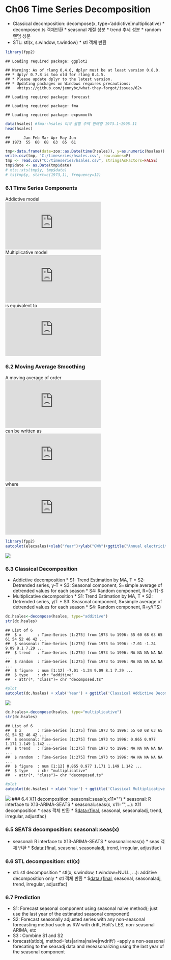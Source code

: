 Ch06 Time Series Decomposition
================

  - Classical decomposition: decompose(x,
    type=’addictive|multiplicative) \* decomposed.ts 객체반환 \* seasonal
    계절 성분 \* trend 추세 성분 \* random 랜덤 성분
  - STL: stl(x, s.window, t.window) \* stl 객체 반환

<!-- end list -->

``` r
library(fpp2)
```

    ## Loading required package: ggplot2

    ## Warning: As of rlang 0.4.0, dplyr must be at least version 0.8.0.
    ## * dplyr 0.7.8 is too old for rlang 0.4.5.
    ## * Please update dplyr to the latest version.
    ## * Updating packages on Windows requires precautions:
    ##   <https://github.com/jennybc/what-they-forgot/issues/62>

    ## Loading required package: forecast

    ## Loading required package: fma

    ## Loading required package: expsmooth

``` r
data(hsales) #fma::hsales 미국 월별 주택 판매량 1973.1~1995.11
head(hsales)
```

    ##      Jan Feb Mar Apr May Jun
    ## 1973  55  60  68  63  65  61

``` r
tmp<-data.frame(date=zoo::as.Date(time(hsales)), y=as.numeric(hsales))
write.csv(tmp, 'C:/timeseries/hsales.csv', row.names=F)
tmp <- read.csv("C:/timeseries/hsales.csv", stringsAsFactors=FALSE)
tmp$date <- as.Date(tmp$date)
# xts::xts(tmp$y, tmp$date)
# ts(tmp$y, start=c(1973,1), frequency=12) 
```

### 6.1 Time Series Components

Addictive model   
![ y\_t=S\_t+T\_t+R\_t
](https://latex.codecogs.com/png.latex?%20y_t%3DS_t%2BT_t%2BR_t%20
" y_t=S_t+T_t+R_t ")  
Multiplicative model   
![ y\_t=S\_t\\times T\_t\\times R\_t
](https://latex.codecogs.com/png.latex?%20y_t%3DS_t%5Ctimes%20T_t%5Ctimes%20R_t%20
" y_t=S_t\\times T_t\\times R_t ")  
is equivalent to   
![ \\log y\_t=\\log S\_t +\\log T\_t +\\log R\_t
](https://latex.codecogs.com/png.latex?%20%5Clog%20y_t%3D%5Clog%20S_t%20%2B%5Clog%20T_t%20%2B%5Clog%20R_t%20%20
" \\log y_t=\\log S_t +\\log T_t +\\log R_t  ")  

### 6.2 Moving Average Smoothing

A moving average of order   
![m](https://latex.codecogs.com/png.latex?m "m")  
can be written as   
![ \\hat{T}\_t = \\frac{1}{m} \\sum\_{j=-k}^k{y}\_{t+j}
](https://latex.codecogs.com/png.latex?%20%5Chat%7BT%7D_t%20%3D%20%5Cfrac%7B1%7D%7Bm%7D%20%5Csum_%7Bj%3D-k%7D%5Ek%7By%7D_%7Bt%2Bj%7D%20
" \\hat{T}_t = \\frac{1}{m} \\sum_{j=-k}^k{y}_{t+j} ")  
where   
![ m=2k+1 ](https://latex.codecogs.com/png.latex?%20m%3D2k%2B1%20
" m=2k+1 ")  

``` r
library(fpp2)
autoplot(elecsales)+xlab("Year")+ylab("GWh")+ggtitle("Annual electricity sales: South Austrailia")
```

![](ts_ch6_files/figure-gfm/unnamed-chunk-3-1.png)<!-- -->

### 6.3 Classical Decomposition

  - Addictive decomposition \* S1: Trend Estimation by MA, T \* S2:
    Detrended series, y-T \* S3: Seasonal component, S=simple average of
    detrended values for each season \* S4: Random component, R=(y-T)-S
  - Multiplicative decomposition \* S1: Trend Estimation by MA, T \* S2:
    Detrended series, y/T \* S3: Seasonal component, S=simple average of
    detrended values for each season \* S4: Random component, R=y/(TS)

<!-- end list -->

``` r
dc.hsales<-decompose(hsales, type="additive")
str(dc.hsales)
```

    ## List of 6
    ##  $ x       : Time-Series [1:275] from 1973 to 1996: 55 60 68 63 65 61 54 52 46 42 ...
    ##  $ seasonal: Time-Series [1:275] from 1973 to 1996: -7.01 -1.24 9.09 8.1 7.29 ...
    ##  $ trend   : Time-Series [1:275] from 1973 to 1996: NA NA NA NA NA ...
    ##  $ random  : Time-Series [1:275] from 1973 to 1996: NA NA NA NA NA ...
    ##  $ figure  : num [1:12] -7.01 -1.24 9.09 8.1 7.29 ...
    ##  $ type    : chr "additive"
    ##  - attr(*, "class")= chr "decomposed.ts"

``` r
#plot
autoplot(dc.hsales) + xlab('Year') + ggtitle('Classical Addictive Decomposition of hsales')
```

![](ts_ch6_files/figure-gfm/unnamed-chunk-4-1.png)<!-- -->

``` r
dc.hsales<-decompose(hsales, type="multiplicative")
str(dc.hsales)
```

    ## List of 6
    ##  $ x       : Time-Series [1:275] from 1973 to 1996: 55 60 68 63 65 61 54 52 46 42 ...
    ##  $ seasonal: Time-Series [1:275] from 1973 to 1996: 0.865 0.977 1.171 1.149 1.142 ...
    ##  $ trend   : Time-Series [1:275] from 1973 to 1996: NA NA NA NA NA ...
    ##  $ random  : Time-Series [1:275] from 1973 to 1996: NA NA NA NA NA ...
    ##  $ figure  : num [1:12] 0.865 0.977 1.171 1.149 1.142 ...
    ##  $ type    : chr "multiplicative"
    ##  - attr(*, "class")= chr "decomposed.ts"

``` r
#plot
autoplot(dc.hsales) + xlab('Year') + ggtitle('Classical Multiplicative Decomposition of hsales')
```

![](ts_ch6_files/figure-gfm/unnamed-chunk-4-2.png)<!-- --> \#\#\# 6.4
X11 decomposition: seasonal::seas(x,x11="“) \* seasonal: R interface to
X13-ARIMA-SEATS \* seasonal::seas(x, x11=”",…): X11 decomposition \*
seas 객체 반환 \* $[data:{final](data:%7Bfinal), seasonal, seasonaladj,
trend, irregular, adjustfac}

### 6.5 SEATS decomposition: seasonal::seas(x)

  - seasonal: R interface to X13-ARIMA-SEATS \* seasonal::seas(x) \*
    seas 객체 반환 \* $[data:{final](data:%7Bfinal), seasonal, seasonaladj,
    trend, irregular, adjustfac}

### 6.6 STL decomposition: stl(x)

  - stl: stl decomposition \* stl(x, s.window, t.window=NULL, …):
    additive decomposition only \* stl 객체 반환 \*
    $[data:{final](data:%7Bfinal), seasonal, seasonaladj, trend,
    irregular, adjustfac}

### 6.7 Prediction

  - S1: Forecast seasonal component using seasonal naive method(; just
    use the last year of the estimated seasonal component)
  - S2: Forecast seasonally adjusted series with any non-seasonal
    forecasting method such as RW with drift, Holt’s LES, non-seasonal
    ARIMA, etc
  - S3 : Combine S1 and S2
  - forecast(stlobj, method=‘ets|arima|naive|rwdrift’) ◦apply a
    non-seasonal forecating to the seasadj data and reseasonalizing
    using the last year of the seasonal component
